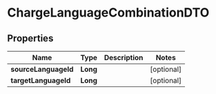 # ChargeLanguageCombinationDTO

## Properties
Name | Type | Description | Notes
------------ | ------------- | ------------- | -------------
**sourceLanguageId** | **Long** |  |  [optional]
**targetLanguageId** | **Long** |  |  [optional]
